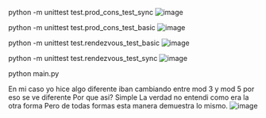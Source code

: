 
python -m unittest test.prod_cons_test_sync
![image](https://github.com/user-attachments/assets/f12ffe0e-8ed2-41ef-b361-3fbf47dfd3f2)

python -m unittest test.prod_cons_test_basic
![image](https://github.com/user-attachments/assets/181b14ba-3653-4fb1-9dae-622336e3b175)

python -m unittest test.rendezvous_test_basic
![image](https://github.com/user-attachments/assets/3ed02918-6376-43a4-b395-45e5722bdcdd)

python -m unittest test.rendezvous_test_sync
![image](https://github.com/user-attachments/assets/b5e6f31b-eb4d-4397-9ea8-3446660b0191)

python main.py


En mi caso yo hice algo diferente iban cambiando entre mod 3 y mod 5 por eso se ve diferente
Por que asi? Simple
La verdad no entendi como era la otra forma
Pero de todas formas esta manera demuestra lo mismo.
![image](https://github.com/user-attachments/assets/9649eee3-e58f-49aa-bdd7-17e4d6463ef9)
